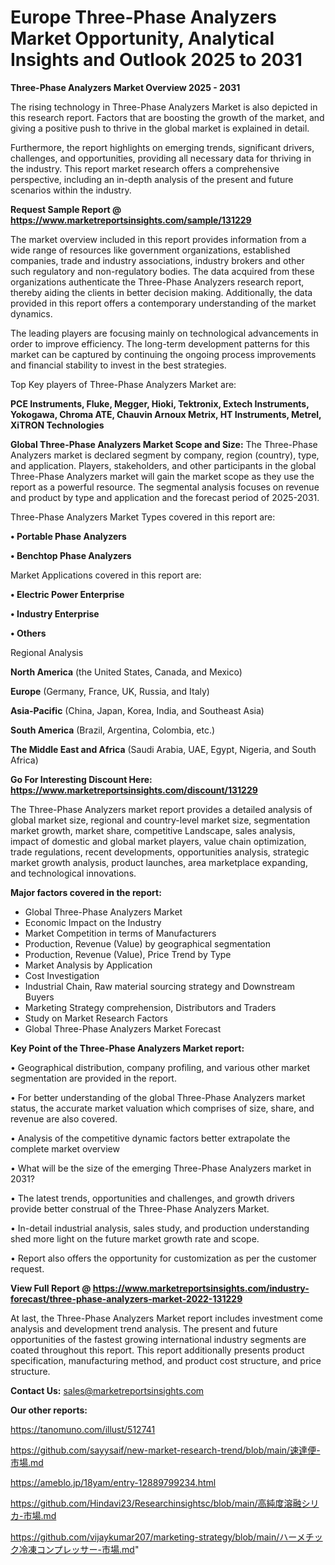 # Europe Three-Phase Analyzers Market Opportunity, Analytical Insights and Outlook 2025 to 2031

<Strong> Three-Phase Analyzers Market Overview 2025 - 2031</strong>

The rising technology in Three-Phase Analyzers Market is also depicted in this research report. Factors that are boosting the growth of the market, and giving a positive push to thrive in the global market is explained in detail.

Furthermore, the report highlights on emerging trends, significant drivers, challenges, and opportunities, providing all necessary data for thriving in the industry. This report market research offers a comprehensive perspective, including an in-depth analysis of the present and future scenarios within the industry.

<strong>Request Sample Report @ <a href=https://www.marketreportsinsights.com/sample/131229>https://www.marketreportsinsights.com/sample/131229</a></strong>

The market overview included in this report provides information from a wide range of resources like government organizations, established companies, trade and industry associations, industry brokers and other such regulatory and non-regulatory bodies. The data acquired from these organizations authenticate the Three-Phase Analyzers research report, thereby aiding the clients in better decision making. Additionally, the data provided in this report offers a contemporary understanding of the market dynamics.

The leading players are focusing mainly on technological advancements in order to improve efficiency. The long-term development patterns for this market can be captured by continuing the ongoing process improvements and financial stability to invest in the best strategies.

Top Key players of Three-Phase Analyzers Market are:

<strong>PCE Instruments, Fluke, Megger, Hioki, Tektronix, Extech Instruments, Yokogawa, Chroma ATE, Chauvin Arnoux Metrix, HT Instruments, Metrel, XiTRON Technologies</strong>

<strong><b>Global Three-Phase Analyzers Market Scope and Size:</b></strong>
The Three-Phase Analyzers market is declared segment by company, region (country), type, and application. Players, stakeholders, and other participants in the global Three-Phase Analyzers market will gain the market scope as they use the report as a powerful resource. The segmental analysis focuses on revenue and product by type and application and the forecast period of 2025-2031.

Three-Phase Analyzers Market Types covered in this report are:

<strong>• Portable Phase Analyzers

• Benchtop Phase Analyzers</strong>

Market Applications covered in this report are:

<strong>• Electric Power Enterprise

• Industry Enterprise

• Others</strong> 

Regional Analysis

<strong>North America</strong> (the United States, Canada, and Mexico)

<strong>Europe</strong> (Germany, France, UK, Russia, and Italy)

<strong>Asia-Pacific</strong> (China, Japan, Korea, India, and Southeast Asia)

<strong>South America</strong> (Brazil, Argentina, Colombia, etc.)

<strong>The Middle East and Africa</strong> (Saudi Arabia, UAE, Egypt, Nigeria, and South Africa)

<strong>Go For Interesting Discount Here: <a href=https://www.marketreportsinsights.com/discount/131229>https://www.marketreportsinsights.com/discount/131229</a></strong>

The Three-Phase Analyzers market report provides a detailed analysis of global market size, regional and country-level market size, segmentation market growth, market share, competitive Landscape, sales analysis, impact of domestic and global market players, value chain optimization, trade regulations, recent developments, opportunities analysis, strategic market growth analysis, product launches, area marketplace expanding, and technological innovations.

<strong><b>Major factors covered in the report:</b></strong>
<ul>
  <li>Global Three-Phase Analyzers Market </li>
  <li>Economic Impact on the Industry</li>
  <li>Market Competition in terms of Manufacturers</li>
  <li>Production, Revenue (Value) by geographical segmentation</li>
  <li>Production, Revenue (Value), Price Trend by Type</li>
  <li>Market Analysis by Application</li>
  <li>Cost Investigation</li>
  <li>Industrial Chain, Raw material sourcing strategy and Downstream Buyers</li>
  <li>Marketing Strategy comprehension, Distributors and Traders</li>
  <li>Study on Market Research Factors</li>
  <li>Global Three-Phase Analyzers Market Forecast</li>
</ul>

<strong><b>Key Point of the Three-Phase Analyzers Market report:</b></strong>

• Geographical distribution, company profiling, and various other market segmentation are provided in the report.

• For better understanding of the global Three-Phase Analyzers market status, the accurate market valuation which comprises of size, share, and revenue are also covered.

• Analysis of the competitive dynamic factors better extrapolate the complete market overview

• What will be the size of the emerging Three-Phase Analyzers market in 2031?

• The latest trends, opportunities and challenges, and growth drivers provide better construal of the Three-Phase Analyzers Market.

• In-detail industrial analysis, sales study, and production understanding shed more light on the future market growth rate and scope.

• Report also offers the opportunity for customization as per the customer request.

<strong><b>View Full Report @ <a href=https://www.marketreportsinsights.com/industry-forecast/three-phase-analyzers-market-2022-131229>https://www.marketreportsinsights.com/industry-forecast/three-phase-analyzers-market-2022-131229</a></b></strong>


At last, the Three-Phase Analyzers Market report includes investment come analysis and development trend analysis. The present and future opportunities of the fastest growing international industry segments are coated throughout this report. This report additionally presents product specification, manufacturing method, and product cost structure, and price structure.

<strong>Contact Us:</strong>
sales@marketreportsinsights.com

<strong>Our other reports:</strong>

<a href=https://tanomuno.com/illust/512741>https://tanomuno.com/illust/512741</a>

<a href=https://github.com/sayysaif/new-market-research-trend/blob/main/速達便-市場.md>https://github.com/sayysaif/new-market-research-trend/blob/main/速達便-市場.md</a>

<a href=https://ameblo.jp/18yam/entry-12889799234.html>https://ameblo.jp/18yam/entry-12889799234.html</a>

<a href=https://github.com/Hindavi23/Researchinsightsc/blob/main/高純度溶融シリカ-市場.md>https://github.com/Hindavi23/Researchinsightsc/blob/main/高純度溶融シリカ-市場.md</a>

<a href=https://github.com/vijaykumar207/marketing-strategy/blob/main/ハーメチック冷凍コンプレッサー-市場.md>https://github.com/vijaykumar207/marketing-strategy/blob/main/ハーメチック冷凍コンプレッサー-市場.md</a>"
